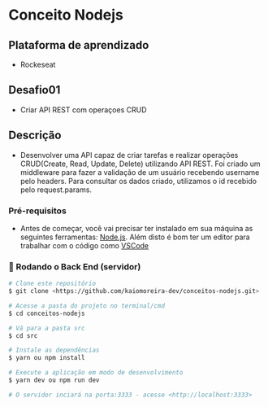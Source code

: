 # Conceito Nodejs

## Plataforma de aprendizado
* Rockeseat

## Desafio01
* Criar API REST com operaçoes CRUD

## Descrição

* Desenvolver uma API capaz de criar tarefas e realizar operações CRUD(Create, Read, Update, Delete) utilizando API REST. Foi criado um middleware para fazer a validação de um usuário recebendo username pelo headers. Para consultar os dados criado, utilizamos o id recebido pelo request.params. 

### Pré-requisitos

* Antes de começar, você vai precisar ter instalado em sua máquina as seguintes ferramentas:
[Node.js](https://nodejs.org/en/). 
Além disto é bom ter um editor para trabalhar com o código como [VSCode](https://code.visualstudio.com/)

### 🎲 Rodando o Back End (servidor)

```bash
# Clone este repositório
$ git clone <https://github.com/kaiomoreira-dev/conceitos-nodejs.git>

# Acesse a pasta do projeto no terminal/cmd
$ cd conceitos-nodejs

# Vá para a pasta src
$ cd src

# Instale as dependências
$ yarn ou npm install

# Execute a aplicação em modo de desenvolvimento
$ yarn dev ou npm run dev

# O servidor inciará na porta:3333 - acesse <http://localhost:3333>
```





